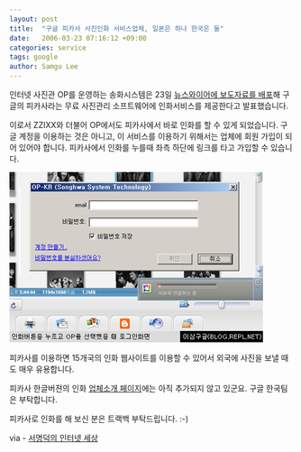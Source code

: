 ```yaml
---
layout: post
title:  "구글 피카사 사진인화 서비스업체, 일본은 하나 한국은 둘"
date:   2006-03-23 07:16:12 +09:00
categories: service
tags: google
author: Samgu Lee
---
```

인터넷 사진관 OP를 운영하는 송화시스템은 23일 [뉴스와이어에 보도자료를 배포](http://www.newswire.co.kr/read_sub.php?id=135065)해 구글의 피카사라는 무료 사진관리 소프트웨어에 인화서비스를 제공한다고 발표했습니다.

이로서 ZZIXX와 더불어 OP에서도 피카사에서 바로 인화를 할 수 있게 되었습니다. 구글 계정을 이용하는 것은 아니고, 이 서비스를 이용하기 위해서는 업체에 회원 가입이 되어 있어야 합니다. 피카사에서 인화를 누를때 좌측 하단에 링크를 타고 가입할 수 있습니다.

![피카사의 OP 로그인 화면](/assets/picasa_op.jpg)

피카사를 이용하면 15개국의 인화 웹사이트를 이용할 수 있어서 외국에 사진을 보낼 때도 매우 유용합니다.

피카사 한글버젼의 인화 [업체소개 페이지](http://picasa.google.co.kr/support/bin/answer.py?answer=18518&#038;topic=1037)에는 아직 추가되지 않고 있군요. 구글 한국팀은 부탁합니다.

피카사로 인화를 해 보신 분은 트랙백 부탁드립니다. :-)

via - [서명덕의 인터넷 세상](http://itviewpoint.com/tt/index.php?pl=1272)
